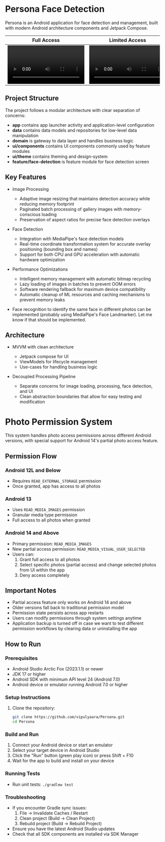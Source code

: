 # Persona Face Detection

Persona is an Android application for face detection and management, built with modern Android architecture components and Jetpack Compose.


| Full Access | Limited Access | Denied |
|:-----------:|:-------------:|:--------------:|
| <video src="https://github.com/user-attachments/assets/274ec590-fab2-4bd5-874b-35feb5fec66e" width="250"/> | <video src="https://github.com/user-attachments/assets/f718188c-a513-466c-9be2-c99fa3365ffa" width="250"/> | <video src="https://github.com/user-attachments/assets/ee2a3418-43ed-49ce-a849-96028876c332" width="250"/> |

## Project Structure

The project follows a modular architecture with clear separation of concerns:

- **app** contains app launcher activity and application-level configuration
- **data** contains data models and repositories for low-level data manipulation
- **domain** is gateway to data layer and handles business logic
- **ui/components** contains UI components commonly used by feature modules
- **ui/theme** contains theming and design-system
- **feature/face-detection** is feature module for face detection screen

## Key Features

- Image Processing
  - Adaptive image resizing that maintains detection accuracy while reducing memory footprint
  - Paginated batch processing of gallery images with memory-conscious loading
  - Preservation of aspect ratios for precise face detection overlays

- Face Detection
  - Integration with MediaPipe's face detection models
  - Real-time coordinate transformation system for accurate overlay positioning (bounding box and names)
  - Support for both CPU and GPU acceleration with automatic hardware optimization

- Performance Optimizations
  - Intelligent memory management with automatic bitmap recycling
  - Lazy loading of images in batches to prevent OOM errors
  - Software rendering fallback for maximum device compatibility
  - Automatic cleanup of ML resources and caching mechanisms to prevent memory leaks
 
- Face recognition to identify the same face in different photos can be implemented (probably using MediaPipe's Face Landmarker). Let me know if that should be implemented.

## Architecture

- MVVM with clean architecture
  - Jetpack compose for UI
  - ViewModels for lifecycle management
  - Use-cases for handling business logic

- Decoupled Processing Pipeline
  - Separate concerns for image loading, processing, face detection, and UI
  - Clean abstraction boundaries that allow for easy testing and modification


# Photo Permission System

This system handles photo access permissions across different Android versions, with special support for Android 14's partial photo access feature.

## Permission Flow

### Android 12L and Below
- Requires `READ_EXTERNAL_STORAGE` permission
- Once granted, app has access to all photos

### Android 13
- Uses `READ_MEDIA_IMAGES` permission
- Granular media type permission
- Full access to all photos when granted

### Android 14 and Above
- Primary permission: `READ_MEDIA_IMAGES`
- New partial access permission: `READ_MEDIA_VISUAL_USER_SELECTED`
- Users can:
  1. Grant full access to all photos
  2. Select specific photos (partial access) and change selected photos from UI within the app
  3. Deny access completely

## Important Notes
- Partial access feature only works on Android 14 and above
- Older versions fall back to traditional permission model
- Permission state persists across app restarts
- Users can modify permissions through system settings anytime
- Application backup is turned off in case we want to test different permission workflows by clearing data or uninstalling the app


## How to Run

### Prerequisites
- Android Studio Arctic Fox (2023.1.1) or newer
- JDK 17 or higher
- Android SDK with minimum API level 24 (Android 7.0)
- Android device or emulator running Android 7.0 or higher

### Setup Instructions
1. Clone the repository:
   ```bash
   git clone https://github.com/vipulyaara/Persona.git
   cd Persona
   ```

### Build and Run
1. Connect your Android device or start an emulator
2. Select your target device in Android Studio
3. Click the "Run" button (green play icon) or press Shift + F10
4. Wait for the app to build and install on your device

### Running Tests
- Run unit tests: `./gradlew test`

### Troubleshooting
- If you encounter Gradle sync issues:
  1. File -> Invalidate Caches / Restart
  2. Clean project (Build -> Clean Project)
  3. Rebuild project (Build -> Rebuild Project)
- Ensure you have the latest Android Studio updates
- Check that all SDK components are installed via SDK Manager


